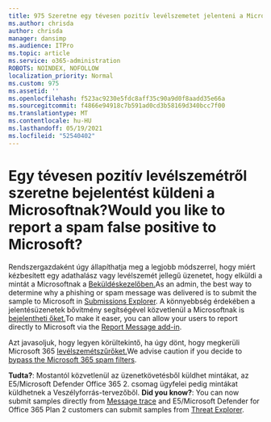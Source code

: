 ```yaml
---
title: 975 Szeretne egy tévesen pozitív levélszemetet jelenteni a Microsoftnak?
ms.author: chrisda
author: chrisda
manager: dansimp
ms.audience: ITPro
ms.topic: article
ms.service: o365-administration
ROBOTS: NOINDEX, NOFOLLOW
localization_priority: Normal
ms.custom: 975
ms.assetid: ''
ms.openlocfilehash: f523ac9230e5fdc8aff35c90a9d0f8aadd35e66a
ms.sourcegitcommit: f4866e94918c7b591ad0cd3b58169d340bcc7f00
ms.translationtype: MT
ms.contentlocale: hu-HU
ms.lasthandoff: 05/19/2021
ms.locfileid: "52540402"
---
```

# <a name="would-you-like-to-report-a-spam-false-positive-to-microsoft"></a><span data-ttu-id="2dc77-102">Egy tévesen pozitív levélszemétről szeretne bejelentést küldeni a Microsoftnak?</span><span class="sxs-lookup"><span data-stu-id="2dc77-102">Would you like to report a spam false positive to Microsoft?</span></span>

<span data-ttu-id="2dc77-103">Rendszergazdaként úgy állapíthatja meg a legjobb módszerrel, hogy miért kézbesített egy adathalász vagy levélszemét jellegű üzenetet, hogy elküldi a mintát a Microsoftnak a [Beküldéskezelőben.](https://protection.office.com/reportsubmission)</span><span class="sxs-lookup"><span data-stu-id="2dc77-103">As an admin, the best way to determine why a phishing or spam message was delivered is to submit the sample to Microsoft in [Submissions Explorer](https://protection.office.com/reportsubmission).</span></span> <span data-ttu-id="2dc77-104">A könnyebbség érdekében a jelentésüzenetek bővítmény segítségével közvetlenül a Microsoftnak is [bejelentheti őket.](https://appsource.microsoft.com/product/office/WA104381180?src=office&tab=Overview)</span><span class="sxs-lookup"><span data-stu-id="2dc77-104">To make it easer, you can allow your users to report directly to Microsoft via the [Report Message add-in](https://appsource.microsoft.com/product/office/WA104381180?src=office&tab=Overview).</span></span>

<span data-ttu-id="2dc77-105">Azt javasoljuk, hogy legyen körültekintő, ha úgy dönt, hogy megkerüli Microsoft 365 [levélszemétszűrőket.](/exchange/troubleshoot/antispam/cautions-against-bypassing-spam-filters)</span><span class="sxs-lookup"><span data-stu-id="2dc77-105">We advise caution if you decide to [bypass the Microsoft 365 spam filters](/exchange/troubleshoot/antispam/cautions-against-bypassing-spam-filters).</span></span>

<span data-ttu-id="2dc77-106">**Tudta?**: Mostantól közvetlenül az üzenetkövetésből küldhet mintákat, az E5/Microsoft Defender Office 365 2. csomag ügyfelei pedig mintákat küldhetnek a [](https://protection.office.com/messagetrace) Veszélyforrás-tervezőből. [](/microsoft-365/security/office-365-security/threat-explorer)</span><span class="sxs-lookup"><span data-stu-id="2dc77-106">**Did you know?**: You can now submit samples directly from [Message trace](https://protection.office.com/messagetrace) and E5/Microsoft Defender for Office 365 Plan 2 customers can submit samples from [Threat Explorer](/microsoft-365/security/office-365-security/threat-explorer).</span></span>
